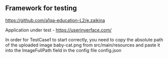 ## Framework for testing
https://github.com/a1qa-education-L2/e.zaikina

Application under test - https://userinyerface.com/

In order for TestCase1 to start correctly, you need to copy the absolute path of the uploaded image baby-cat.png from src/main/resources and paste it into the ImageFullPath field in the config file config.json